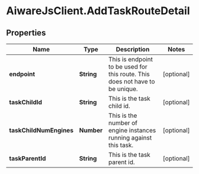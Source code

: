 # AiwareJsClient.AddTaskRouteDetail

## Properties

Name | Type | Description | Notes
------------ | ------------- | ------------- | -------------
**endpoint** | **String** | This is endpoint to be used for this route.  This does not have to be unique. | [optional] 
**taskChildId** | **String** | This is the task child id. | [optional] 
**taskChildNumEngines** | **Number** | This is the number of engine instances running against this task. | [optional] 
**taskParentId** | **String** | This is the task parent id. | [optional] 


